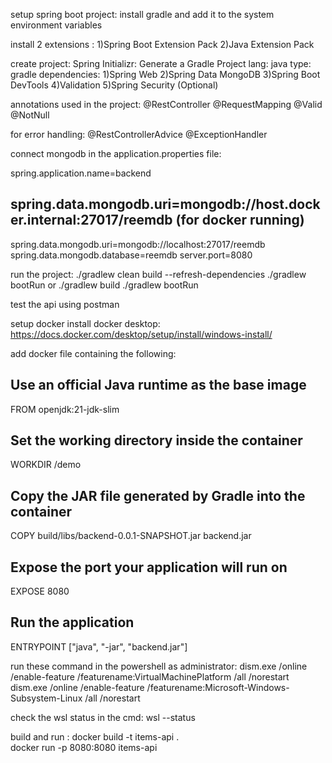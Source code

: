 setup spring boot project:
install gradle  and add it to the system environment variables

install 2 extensions :
1)Spring Boot Extension Pack
2)Java Extension Pack

create project: Spring Initializr: Generate a Gradle Project
lang: java
type: gradle
dependencies:
1)Spring Web
2)Spring Data MongoDB
3)Spring Boot DevTools
4)Validation
5)Spring Security (Optional)


annotations used in the project:
@RestController 
@RequestMapping
@Valid  
@NotNull 

for error handling:
@RestControllerAdvice
@ExceptionHandler 

connect mongodb in the application.properties file:

spring.application.name=backend
## spring.data.mongodb.uri=mongodb://host.docker.internal:27017/reemdb (for docker running)
spring.data.mongodb.uri=mongodb://localhost:27017/reemdb
spring.data.mongodb.database=reemdb
server.port=8080


run the project:
./gradlew clean build --refresh-dependencies
./gradlew bootRun 
or 
./gradlew build
./gradlew bootRun 


test the api using postman

setup docker
install docker desktop:
https://docs.docker.com/desktop/setup/install/windows-install/

add docker file containing the following:
## Use an official Java runtime as the base image
FROM openjdk:21-jdk-slim

## Set the working directory inside the container
WORKDIR /demo

## Copy the JAR file generated by Gradle into the container
COPY build/libs/backend-0.0.1-SNAPSHOT.jar backend.jar

## Expose the port your application will run on
EXPOSE 8080

## Run the application
ENTRYPOINT ["java", "-jar", "backend.jar"]


run these command in the powershell as administrator:
dism.exe /online /enable-feature /featurename:VirtualMachinePlatform /all /norestart
dism.exe /online /enable-feature /featurename:Microsoft-Windows-Subsystem-Linux /all /norestart

check the wsl status in the cmd:
wsl --status

build and run :
docker build -t items-api .    
docker run -p 8080:8080 items-api        



